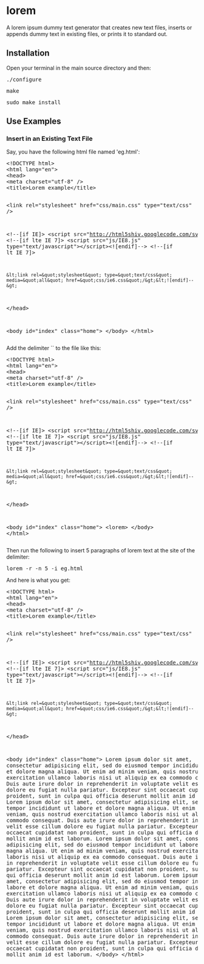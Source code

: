 lorem
=====

A lorem ipsum dummy text generator that creates new text files, inserts or appends dummy text in existing files, or prints it to standard out.

## Installation
Open your terminal in the main source directory and then:
<pre>./configure</pre>
<pre>make</pre>
<pre>sudo make install</pre>
## Use Examples
### Insert in an Existing Text File
<p>Say, you have the following html file named 'eg.html':</p>
<pre>
&lt;!DOCTYPE html&gt;
&lt;html lang=&quot;en&quot;&gt;
&lt;head>
&lt;meta charset=&quot;utf-8&quot; /&gt;
&lt;title>Lorem example&lt;/title&gt;
 
&lt;link rel=&quot;stylesheet&quot; href=&quot;css/main.css&quot; type=&quot;text/css&quot; /&gt;
 
&lt;!--[if IE]&gt;
	&lt;script src=&quot;http://html5shiv.googlecode.com/svn/trunk/html5.js&quot;&gt;&lt;/script&gt;&lt;![endif]--&gt;
&lt;!--[if lte IE 7]&gt;
	&lt;script src=&quot;js/IE8.js&quot; type=&quot;text/javascript&quot;&gt;&lt;/script&gt;&lt;![endif]--&gt;
&lt;!--[if lt IE 7]&gt;
 
	&lt;link rel=&quot;stylesheet&quot; type=&quot;text/css&quot; media=&quot;all&quot; href=&quot;css/ie6.css&quot;/&gt;&lt;![endif]--&gt;
&lt;/head&gt;
 
&lt;body id=&quot;index&quot; class=&quot;home&quot;&gt;
&lt;/body&gt;
&lt;/html&gt;
</pre>
<p>Add the delimiter `<lorem>` to the file like this:</p>
<pre>
&lt;!DOCTYPE html&gt;
&lt;html lang=&quot;en&quot;&gt;
&lt;head>
&lt;meta charset=&quot;utf-8&quot; /&gt;
&lt;title>Lorem example&lt;/title&gt;
 
&lt;link rel=&quot;stylesheet&quot; href=&quot;css/main.css&quot; type=&quot;text/css&quot; /&gt;
 
&lt;!--[if IE]&gt;
	&lt;script src=&quot;http://html5shiv.googlecode.com/svn/trunk/html5.js&quot;&gt;&lt;/script&gt;&lt;![endif]--&gt;
&lt;!--[if lte IE 7]&gt;
	&lt;script src=&quot;js/IE8.js&quot; type=&quot;text/javascript&quot;&gt;&lt;/script&gt;&lt;![endif]--&gt;
&lt;!--[if lt IE 7]&gt;
 
	&lt;link rel=&quot;stylesheet&quot; type=&quot;text/css&quot; media=&quot;all&quot; href=&quot;css/ie6.css&quot;/&gt;&lt;![endif]--&gt;
&lt;/head&gt;
 
&lt;body id=&quot;index&quot; class=&quot;home&quot;&gt;
&lt;lorem&gt;
&lt;/body&gt;
&lt;/html&gt;
</pre>
<p>Then run the following to insert 5 paragraphs of lorem text at the site of the <lorem> delimiter:</p>
<pre>lorem -r -n 5 -i eg.html</pre>
<p>And here is what you get:</p>
<pre>
&lt;!DOCTYPE html&gt;
&lt;html lang=&quot;en&quot;&gt;
&lt;head>
&lt;meta charset=&quot;utf-8&quot; /&gt;
&lt;title>Lorem example&lt;/title&gt;
 
&lt;link rel=&quot;stylesheet&quot; href=&quot;css/main.css&quot; type=&quot;text/css&quot; /&gt;
 
&lt;!--[if IE]&gt;
	&lt;script src=&quot;http://html5shiv.googlecode.com/svn/trunk/html5.js&quot;&gt;&lt;/script&gt;&lt;![endif]--&gt;
&lt;!--[if lte IE 7]&gt;
	&lt;script src=&quot;js/IE8.js&quot; type=&quot;text/javascript&quot;&gt;&lt;/script&gt;&lt;![endif]--&gt;
&lt;!--[if lt IE 7]&gt;
 
	&lt;link rel=&quot;stylesheet&quot; type=&quot;text/css&quot; media=&quot;all&quot; href=&quot;css/ie6.css&quot;/&gt;&lt;![endif]--&gt;
&lt;/head&gt;
 
&lt;body id=&quot;index&quot; class=&quot;home&quot;&gt;
Lorem ipsum dolor sit amet, consectetur adipisicing elit, sed do eiusmod tempor incididunt ut labore et dolore magna aliqua. Ut enim ad minim veniam, quis nostrud exercitation ullamco laboris nisi ut aliquip ex ea commodo consequat. Duis aute irure dolor in reprehenderit in voluptate velit esse cillum dolore eu fugiat nulla pariatur. Excepteur sint occaecat cupidatat non proident, sunt in culpa qui officia deserunt mollit anim id est laborum.
Lorem ipsum dolor sit amet, consectetur adipisicing elit, sed do eiusmod tempor incididunt ut labore et dolore magna aliqua. Ut enim ad minim veniam, quis nostrud exercitation ullamco laboris nisi ut aliquip ex ea commodo consequat. Duis aute irure dolor in reprehenderit in voluptate velit esse cillum dolore eu fugiat nulla pariatur. Excepteur sint occaecat cupidatat non proident, sunt in culpa qui officia deserunt mollit anim id est laborum.
Lorem ipsum dolor sit amet, consectetur adipisicing elit, sed do eiusmod tempor incididunt ut labore et dolore magna aliqua. Ut enim ad minim veniam, quis nostrud exercitation ullamco laboris nisi ut aliquip ex ea commodo consequat. Duis aute irure dolor in reprehenderit in voluptate velit esse cillum dolore eu fugiat nulla pariatur. Excepteur sint occaecat cupidatat non proident, sunt in culpa qui officia deserunt mollit anim id est laborum.
Lorem ipsum dolor sit amet, consectetur adipisicing elit, sed do eiusmod tempor incididunt ut labore et dolore magna aliqua. Ut enim ad minim veniam, quis nostrud exercitation ullamco laboris nisi ut aliquip ex ea commodo consequat. Duis aute irure dolor in reprehenderit in voluptate velit esse cillum dolore eu fugiat nulla pariatur. Excepteur sint occaecat cupidatat non proident, sunt in culpa qui officia deserunt mollit anim id est laborum.
Lorem ipsum dolor sit amet, consectetur adipisicing elit, sed do eiusmod tempor incididunt ut labore et dolore magna aliqua. Ut enim ad minim veniam, quis nostrud exercitation ullamco laboris nisi ut aliquip ex ea commodo consequat. Duis aute irure dolor in reprehenderit in voluptate velit esse cillum dolore eu fugiat nulla pariatur. Excepteur sint occaecat cupidatat non proident, sunt in culpa qui officia deserunt mollit anim id est laborum.
&lt;/body&gt;
&lt;/html&gt;
</pre>
